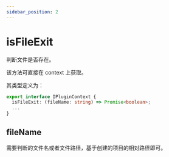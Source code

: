```yaml
---
sidebar_position: 2
---
```


# isFileExit

判断文件是否存在。

该方法可直接在 context 上获取。

其类型定义为：

```typescript
export interface IPluginContext {
  isFileExit: (fileName: string) => Promise<boolean>;
  ...
}
```

## fileName

需要判断的文件名或者文件路径，基于创建的项目的相对路径即可。